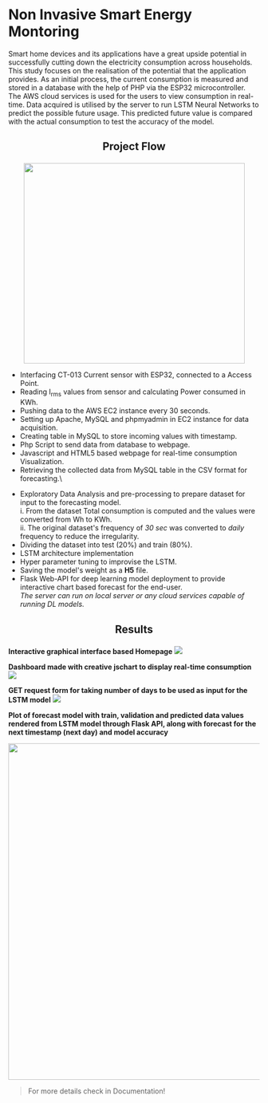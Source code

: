# Non Invasive Smart Energy Montoring

Smart home devices and its applications have a great upside potential in successfully cutting
down the electricity consumption across households. This study focuses on the realisation of
the potential that the application provides. As an initial process, the current consumption is
measured and stored in a database with the help of PHP via the ESP32 microcontroller. The
AWS cloud services is used for the users to view consumption in real-time. Data acquired is
utilised by the server to run LSTM Neural Networks to predict the possible future usage. This
predicted future value is compared with the actual consumption to test the accuracy of the
model.

<h2><p style="text-align:center;">Project Flow</p></h2>

<p align="center">
  <img width="443" height="402" src="https://i.stack.imgur.com/S4nyV.png">
</p>


* Interfacing CT-013 Current sensor with ESP32, connected to a Access Point.
* Reading I<sub>rms</sub> values from sensor and calculating Power consumed in KWh.
* Pushing data to the AWS EC2 instance every 30 seconds.
* Setting up Apache, MySQL and phpmyadmin in EC2 instance for data acquisition.
* Creating table in MySQL to store incoming values with timestamp.
* Php Script to send data from database to webpage.
* Javascript and HTML5 based webpage for real-time consumption Visualization.
* Retrieving the collected data from MySQL table in the CSV format for forecasting.\
<!--   *Since the data acquired was quite less for model. Electrcity Consumption dataset from kaggle was used.*\
  <https://www.kaggle.com/uciml/electric-power-consumption-data-set> -->
* Exploratory Data Analysis and pre-processing to prepare dataset for input to the forecasting model.\
      i. From the dataset Total consumption is computed and the values were converted from Wh to KWh.\
      ii. The original dataset's frequency of *30 sec* was converted to *daily* frequency to reduce the irregularity.
* Dividing the dataset into test (20%) and train (80%). 
* LSTM architecture implementation
* Hyper parameter tuning to improvise the LSTM.
* Saving the model's weight as a **H5** file.
* Flask Web-API for deep learning model deployment to provide interactive chart based forecast for the end-user.\
   *The server can run on local server or any cloud services capable of running DL models.*


<!-- ![](https://i.stack.imgur.com/S4nyV.png)
![](https://i.stack.imgur.com/dw5Dr.png) -->

<h2><p style="text-align:center;">Results</p></h2>

**Interactive graphical interface based Homepage**
![](https://i.stack.imgur.com/a0uNB.png)

**Dashboard made with creative jschart to display real-time consumption**
![](https://i.stack.imgur.com/qY5Wh.png)

**GET request form for taking number of days to be used as input for the LSTM model**
![](https://i.stack.imgur.com/bBcad.png)

**Plot of forecast model with train, validation and predicted data values rendered from LSTM model through 
Flask API, along with forecast for the next timestamp (next day) and model accuracy**
<p align="center">
  <img width="1057" height="675" src="https://i.stack.imgur.com/XveTt.png">
</p>


>For more details check in Documentation!






